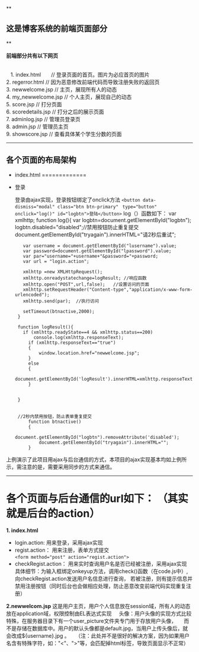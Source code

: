**

  这是博客系统的前端页面部分
------------- 

**<br>

**前端部分共有以下网页**

 <br>
    1. index.html               //   登录页面的首页。图片为必应首页的图片 <br>
    2. regerror.html            //    因为恶意修改前端代码而导致注册失败的返回页<br>
    3. newwelcome.jsp          //   主页，展现所有人的动态<br>
    4. my_newwelcome.jsp      //   个人主页，展现自己的动态<br>
    5. score.jsp              //   打分页面<br>
    6. scoredetails.jsp       //   打分之后的展示页面<br>
    7. adminlog.jsp           //  管理员登录页 <br>
    8. admin.jsp               // 管理员主页 <br>
    9. showscore.jsp           // 查看具体某个学生分数的页面 <br>
    
    


----------
## 各个页面的布局架构 ##

 

 - index.html
=============
 - 登录

      登录由ajax实现，登录按钮绑定了onclick方法
    `<button data-dismiss="modal" class="btn btn-primary"`             ` type="button" onclick="log()" id="logbtn">登陆</button>`
    log（）函数如下：
        var xmlhttp;
    	function log(){
    		var logbtn=document.getElementById("logbtn");
    		logbtn.disabled="disabled";//禁用按钮防止重复提交
    		document.getElementById("tryagain").innerHTML="请2秒后重试";
    
    	  var username = document.getElementById("lusername").value;
    	  var password=document.getElementById("lpassword").value;
    	  var par="username="+username+"&password="+password;
    	  var url = "login.action";
    	 
    	  xmlhttp =new XMLHttpRequest(); 
    	  xmlhttp.onreadystatechange=logResult; //响应函数
    	  xmlhttp.open("POST",url,false);   //设置访问的页面
    	  xmlhttp.setRequestHeader("Content-type","application/x-www-form-urlencoded");
    	  xmlhttp.send(par);  //执行访问
    
    	  setTimeout(btnactive,2000);
    	}
    	 
    	function logResult(){
    	  if (xmlhttp.readyState==4 && xmlhttp.status==200)
    		  console.log(xmlhttp.responseText);
    		if (xmlhttp.responseText=="true") 
    		{
    			window.location.href="newwelcome.jsp";
    		}
    		else
    		{
    			document.getElementById('logResult').innerHTML=xmlhttp.responseText;
    		}
    	    
    	  
    	}
     

        //2秒内禁用按钮，防止表单重复提交
         	function btnactive()
         	{
         		document.getElementById("logbtn").removeAttribute('disabled');
         		document.getElementById("tryagain").innerHTML="";
         	}
    
    
 上例演示了此项目用ajax与后台通信的方式，本项目的ajax实现基本均如上例所示，需注意的是，需要采用同步的方式来通信。
    
    


----------

各个页面与后台通信的url如下： （其实就是后台的action）
===============================
**1. index.html**
    

 - login.action: 
    用来登录，采用ajax实现
 - regist.action：
    用来注册，表单方式提交<br>
 `<form method="post" action="regist.action">` <br>
 - checkRegist.action：
    用来实时查询用户名是否已经被注册，采用ajax实现
    具体细节：为输入框绑定onkeyup方法，调用check()函数（在code.js中）,向checkRegist.action发送用户名信息进行查询，
	若被注册，则有提示信息并禁用注册按钮（同时后台也会做相应处理，防止恶意改变前端代码实现重复注册）

**2.newwelcom.jsp**
     这是用户主页，用户个人信息放在session域，所有人的动态放在application域，权限控制由EL表达式实现
     头像：用户头像的实现方式比较特殊，在服务器目录下有一个user_picture文件夹专门用于存放用户头像，
     而不是存储在数据库中。用户的默认头像都是default.jpg，当用户上传头像后，就会改成${username}.jpg 。
    （注：此处并不是很好的解决方案，因为如果用户名含有特殊字符，如："<"、">"等，会匹配掉html标签，导致页面显示不正常）
